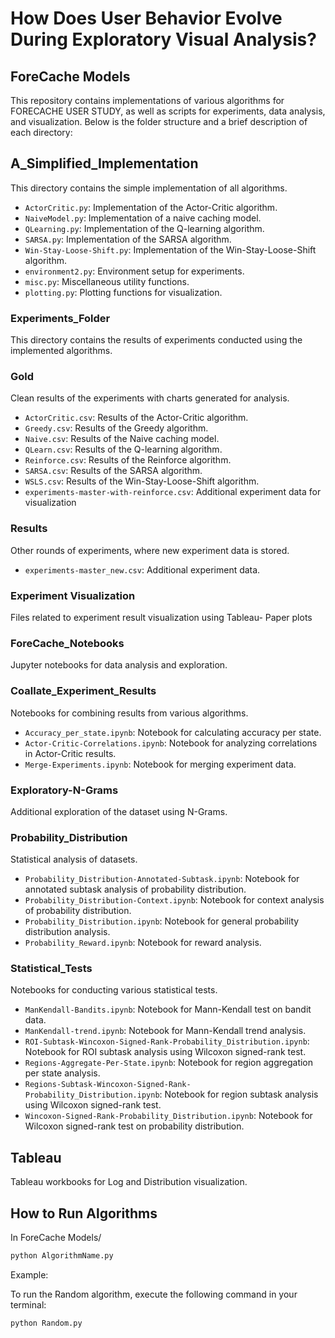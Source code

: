 # How Does User Behavior Evolve During Exploratory Visual Analysis?

## ForeCache Models

This repository contains implementations of various algorithms for FORECACHE USER STUDY, as well as scripts for experiments, data analysis, and visualization. Below is the folder structure and a brief description of each directory:

## A_Simplified_Implementation

This directory contains the simple implementation of all algorithms.
- `ActorCritic.py`: Implementation of the Actor-Critic algorithm.
- `NaiveModel.py`: Implementation of a naive caching model.
- `QLearning.py`: Implementation of the Q-learning algorithm.
- `SARSA.py`: Implementation of the SARSA algorithm.
- `Win-Stay-Loose-Shift.py`: Implementation of the Win-Stay-Loose-Shift algorithm.
- `environment2.py`: Environment setup for experiments.
- `misc.py`: Miscellaneous utility functions.
- `plotting.py`: Plotting functions for visualization.


### Experiments_Folder

This directory contains the results of experiments conducted using the implemented algorithms.

### Gold

Clean results of the experiments with charts generated for analysis.

- `ActorCritic.csv`: Results of the Actor-Critic algorithm.
- `Greedy.csv`: Results of the Greedy algorithm.
- `Naive.csv`: Results of the Naive caching model.
- `QLearn.csv`: Results of the Q-learning algorithm.
- `Reinforce.csv`: Results of the Reinforce algorithm.
- `SARSA.csv`: Results of the SARSA algorithm.
- `WSLS.csv`: Results of the Win-Stay-Loose-Shift algorithm.
- `experiments-master-with-reinforce.csv`: Additional experiment data for visualization

### Results

Other rounds of experiments, where new experiment data is stored.
- `experiments-master_new.csv`: Additional experiment data.

### Experiment Visualization

Files related to experiment result visualization using Tableau- Paper plots

### ForeCache_Notebooks

Jupyter notebooks for data analysis and exploration.

### Coallate_Experiment_Results

Notebooks for combining results from various algorithms.

- `Accuracy_per_state.ipynb`: Notebook for calculating accuracy per state.
- `Actor-Critic-Correlations.ipynb`: Notebook for analyzing correlations in Actor-Critic results.
- `Merge-Experiments.ipynb`: Notebook for merging experiment data.


### Exploratory-N-Grams

Additional exploration of the dataset using N-Grams.

### Probability_Distribution

Statistical analysis of datasets.

- `Probability_Distribution-Annotated-Subtask.ipynb`: Notebook for annotated subtask analysis of probability distribution.
- `Probability_Distribution-Context.ipynb`: Notebook for context analysis of probability distribution.
- `Probability_Distribution.ipynb`: Notebook for general probability distribution analysis.
- `Probability_Reward.ipynb`: Notebook for reward analysis.

### Statistical_Tests

Notebooks for conducting various statistical tests.

- `ManKendall-Bandits.ipynb`: Notebook for Mann-Kendall test on bandit data.
- `ManKendall-trend.ipynb`: Notebook for Mann-Kendall trend analysis.
- `ROI-Subtask-Wincoxon-Signed-Rank-Probability_Distribution.ipynb`: Notebook for ROI subtask analysis using Wilcoxon signed-rank test.
- `Regions-Aggregate-Per-State.ipynb`: Notebook for region aggregation per state analysis.
- `Regions-Subtask-Wincoxon-Signed-Rank-Probability_Distribution.ipynb`: Notebook for region subtask analysis using Wilcoxon signed-rank test.
- `Wincoxon-Signed-Rank-Probability_Distribution.ipynb`: Notebook for Wilcoxon signed-rank test on probability distribution.

## Tableau

Tableau workbooks for Log and Distribution visualization.

## How to Run Algorithms

In ForeCache Models/

```bash
python AlgorithmName.py
```

Example:

To run the Random algorithm, execute the following command in your terminal:

```bash
python Random.py
```
